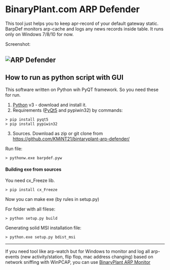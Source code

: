 # BinaryPlant.com ARP Defender

This tool just helps you to keep apr-record of your default gateway static.
BarpDef monitors arp-cache and logs any news records inside table.
It runs only on Windows 7/8/10 for now.

[//]: #   (## How to install for Windows as exe-file)
[//]: #   (You can just download prebuilded MSI installation file at binaryplant.com/arp-defender/)
[//]: #   (Run .msi file and install it to some directory. Start.)
[//]: #   (That's all!)

Screenshot:

![ARP Defender](http://binaryplant.com/media/screenshot-arp-defender.png)
------------------------------------------------------------------------------------


## How to run as python script with GUI 
This software written on Python wih PyQT framework. So you need these for run.
1) [Python](https://www.python.org/downloads/) v3 - download and install it.
2) Requirements ([PyQt5](http://pyqt.sourceforge.net/Docs/PyQt5/installation.html) and  pypiwin32) by commands:
```
> pip install pyqt5
> pip install pypiwin32
```

3) Sources. Download as zip or git clone from https://github.com/KMiNT21/bintaryplant-arp-defender/

Run file:
```
> pythonw.exe barpdef.pyw
```


#### Building exe from sources
You need cx_Freeze lib.
```
> pip install cx_Freeze
```

Now you can make exe (by rules in setup.py)

For folder with all filese:
```
> python setup.py build
```

Generating solid MSI installation file:
```
> python.exe setup.py bdist_msi
```

---------------------------------------

If you need tool like arp-watch but for Windows to monitor and log all arp-events
(new activity/station, flip flop, mac address changing) based on network sniffing with WinPCAP,
you can use [BinaryPlant ARP Monitor](http://binaryplant.kmint21.com/arp-monitor/)